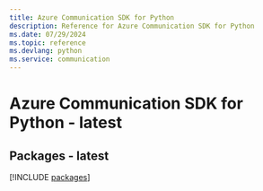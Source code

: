 ```yaml
---
title: Azure Communication SDK for Python
description: Reference for Azure Communication SDK for Python
ms.date: 07/29/2024
ms.topic: reference
ms.devlang: python
ms.service: communication
---
```

# Azure Communication SDK for Python - latest
## Packages - latest
[!INCLUDE [packages](communication-index.md)]